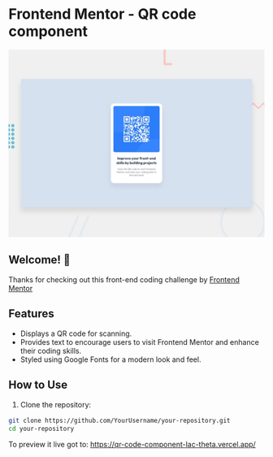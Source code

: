 # Frontend Mentor - QR code component

![Design preview for the QR code component coding challenge](./design/desktop-preview.jpg)

## Welcome! 👋

Thanks for checking out this front-end coding challenge by [Frontend Mentor](https://www.frontendmentor.io) 
## Features

- Displays a QR code for scanning.
- Provides text to encourage users to visit Frontend Mentor and enhance their coding skills.
- Styled using Google Fonts for a modern look and feel.

## How to Use

1. Clone the repository:

```bash
git clone https://github.com/YourUsername/your-repository.git
cd your-repository
```
To preview it live got to: https://qr-code-component-lac-theta.vercel.app/

